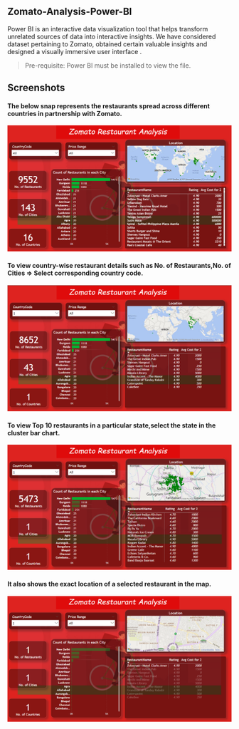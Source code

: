 ## Zomato-Analysis-Power-BI

Power BI is an interactive data visualization tool that helps transform unrelated sources of data into interactive insights. We have considered dataset pertaining to Zomato, obtained certain valuable insights and designed a visually immersive user interface .


>Pre-requisite: Power BI must be installed to view the file.


## Screenshots


#### The below snap represents the restaurants spread across different countries in partnership with Zomato.
![All Country](https://github.com/aravintharaj-s/Zomato-Analysis-Power-BI/blob/main/img/Countries.png)


#### To view country-wise restaurant details such as No. of Restaurants,No. of Cities => Select corresponding country code.
![Indian Restaurants](https://github.com/aravintharaj-s/Zomato-Analysis-Power-BI/blob/main/img/India-restaurants.png)

#### To view Top 10 restaurants in a particular state,select the state in the cluster bar chart.
![Top 10 Delhi](https://github.com/aravintharaj-s/Zomato-Analysis-Power-BI/blob/main/img/Delhi.png)

#### It also shows the exact location of a selected restaurant in the map.
![Map](https://github.com/aravintharaj-s/Zomato-Analysis-Power-BI/blob/main/img/Location.png)


